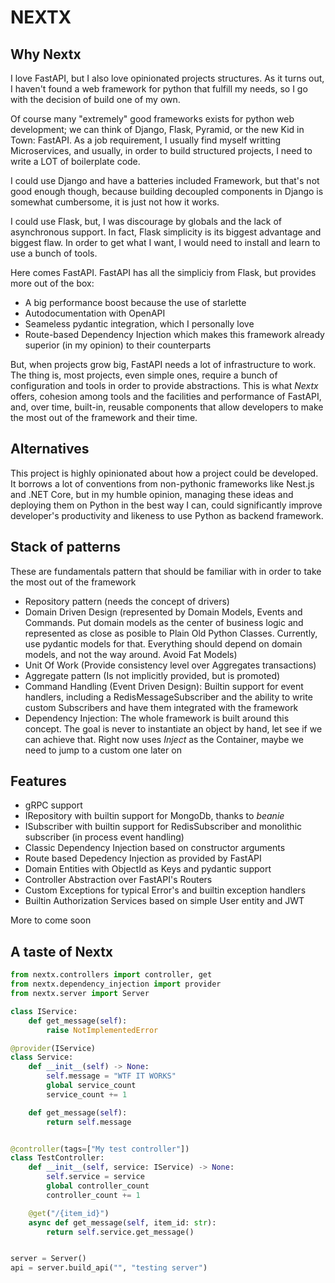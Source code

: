 # NEXTX

## Why Nextx

I love FastAPI, but I also love opinionated projects structures. As it turns out, I haven't found a web framework for python that fulfill my needs, so I 
go with the decision of build one of my own.

Of course many "extremely" good frameworks exists for python web development;
we can think of Django, Flask, Pyramid, or the new Kid in 
Town: FastAPI. As a job requirement, I usually find myself
writting Microservices, and usually, in order to build
structured projects, I need to write a LOT of boilerplate
code.

I could use Django and have a batteries included Framework, but that's not good enough though, because
building decoupled components in Django is somewhat cumbersome, it is just not how it works.

I could use Flask, but, I was discourage by globals and
the lack of asynchronous support. In fact, Flask simplicity
is its biggest advantage and biggest flaw. In order to get 
what I want, I would need to install and learn to use a 
bunch of tools.

Here comes FastAPI. FastAPI has all the simpliciy from Flask, but provides more out of the box: 
    
* A big performance boost because the use of starlette
* Autodocumentation with OpenAPI
* Seameless pydantic integration, which I personally love
* Route-based Dependency Injection which makes this framework already superior (in my opinion) to their counterparts

But, when projects grow big, FastAPI needs a lot of infrastructure to work. The thing is, most projects, even
simple ones, require a bunch of configuration and tools in
order to provide abstractions. This is what *Nextx* offers,
cohesion among tools and the facilities and performance of
FastAPI, and, over time, built-in, reusable components that allow developers to make the most out of the framework and their time.  

## Alternatives

This project is highly opinionated about how a project could be developed. It borrows a lot of conventions from
non-pythonic frameworks like Nest.js and .NET Core, but in
my humble opinion, managing these ideas and deploying them
on Python in the best way I can, could significantly improve developer's productivity and likeness to use 
Python as backend framework.

## Stack of patterns

These are fundamentals pattern that should be familiar with in  order to take the most out of the framework

* Repository pattern (needs the concept of drivers)
* Domain Driven Design (represented by Domain Models, Events and Commands. Put domain models as the center of business logic and represented as close as posible to Plain Old Python Classes. Currently, use pydantic models for that. Everything should depend on domain models, and not the way around. Avoid Fat Models)
* Unit Of Work (Provide consistency level over Aggregates transactions)
* Aggregate pattern (Is not implicitly provided, but is promoted)
* Command Handling (Event Driven Design): Builtin support for event handlers, including a RedisMessageSubscriber and the ability to write custom Subscribers and have them integrated with the framework
* Dependency Injection: The whole framework is built around this concept. The goal is never to instantiate an
object by hand, let see if we can achieve that. Right now
uses *Inject* as the Container, maybe we need to
jump to a custom one later on

## Features

* gRPC support
* IRepository with builtin support for MongoDb, thanks to
*beanie*
* ISubscriber with builtin support for RedisSubscriber and
monolithic subscriber (in process event handling)
* Classic Dependency Injection based on constructor arguments
* Route based Depedency Injection as provided by FastAPI
* Domain Entities with ObjectId as Keys and pydantic support
* Controller Abstraction over FastAPI's Routers
* Custom Exceptions for typical Error's and builtin exception handlers
* Builtin Authorization Services based on simple User entity and JWT

More to come soon

## A taste of Nextx

```python
from nextx.controllers import controller, get
from nextx.dependency_injection import provider
from nextx.server import Server

class IService:
    def get_message(self):
        raise NotImplementedError

@provider(IService)
class Service:
    def __init__(self) -> None:
        self.message = "WTF IT WORKS"
        global service_count
        service_count += 1

    def get_message(self):
        return self.message


@controller(tags=["My test controller"])
class TestController:
    def __init__(self, service: IService) -> None:
        self.service = service
        global controller_count
        controller_count += 1

    @get("/{item_id}")
    async def get_message(self, item_id: str):
        return self.service.get_message()


server = Server()
api = server.build_api("", "testing server")

```